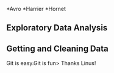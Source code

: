 *Avro
*Harrier
*Hornet

## Exploratory Data Analysis
## Getting and Cleaning Data

Git is easy.Git is fun> Thanks Linus!

